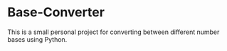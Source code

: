 # Base-Converter
This is a small personal project for converting between different number bases using Python.
